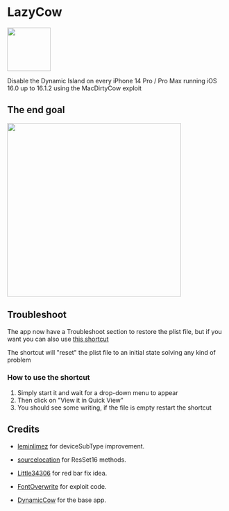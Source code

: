 # LazyCow

<img src="https://user-images.githubusercontent.com/77678316/228364000-b26898bf-1369-4521-86c3-9db4e25c286f.png" width="100" height="100"/>

Disable the Dynamic Island on every iPhone 14 Pro / Pro Max running iOS 16.0 up to 16.1.2 using the MacDirtyCow exploit

## The end goal
<img src="https://user-images.githubusercontent.com/77678316/228371794-ff31c42e-5629-4af2-bec6-fa2fd79b5f7f.png" height="400"/>

## Troubleshoot
The app now have a Troubleshoot section to restore the plist file, but if you want you can also use [this shortcut](https://routinehub.co/shortcut/4920/)

The shortcut will "reset" the plist file to an initial state solving any kind of problem

### How to use the shortcut
1. Simply start it and wait for a drop-down menu to appear
2. Then click on "View it in Quick View"
3. You should see some writing, if the file is empty restart the shortcut


## Credits
- [leminlimez](https://github.com/leminlimez) for deviceSubType improvement.

- [sourcelocation](https://github.com/sourcelocation) for ResSet16 methods.

- [Little34306](https://github.com/34306) for red bar fix idea.

- [FontOverwrite](https://github.com/ginsudev/WDBFontOverwrite) for exploit code.

- [DynamicCow](https://github.com/matteozappia/DynamicCow) for the base app.
